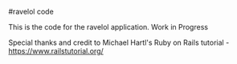 #ravelol code

This is the code for the ravelol application. Work in Progress

Special thanks and credit to Michael Hartl's Ruby on Rails tutorial - https://www.railstutorial.org/